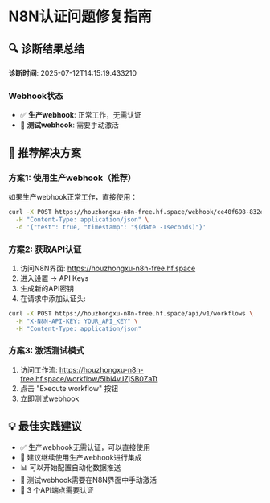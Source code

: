 
# N8N认证问题修复指南

## 🔍 诊断结果总结

**诊断时间**: 2025-07-12T14:15:19.433210

### Webhook状态
- ✅ **生产webhook**: 正常工作，无需认证
- 🔧 **测试webhook**: 需要手动激活

## 🚀 推荐解决方案

### 方案1: 使用生产webhook（推荐）
如果生产webhook正常工作，直接使用：
```bash
curl -X POST https://houzhongxu-n8n-free.hf.space/webhook/ce40f698-832e-475a-a3c7-0895c9e2e90b \
  -H "Content-Type: application/json" \
  -d '{"test": true, "timestamp": "$(date -Iseconds)"}'
```

### 方案2: 获取API认证
1. 访问N8N界面: https://houzhongxu-n8n-free.hf.space
2. 进入设置 → API Keys
3. 生成新的API密钥
4. 在请求中添加认证头:
```bash
curl -X POST https://houzhongxu-n8n-free.hf.space/api/v1/workflows \
  -H "X-N8N-API-KEY: YOUR_API_KEY" \
  -H "Content-Type: application/json"
```

### 方案3: 激活测试模式
1. 访问工作流: https://houzhongxu-n8n-free.hf.space/workflow/5Ibi4vJZjSB0ZaTt
2. 点击 "Execute workflow" 按钮
3. 立即测试webhook

## 💡 最佳实践建议
- ✅ 生产webhook无需认证，可以直接使用
- 🚀 建议继续使用生产webhook进行集成
- 📊 可以开始配置自动化数据推送
- 🔧 测试webhook需要在N8N界面中手动激活
- 🔐 3 个API端点需要认证
